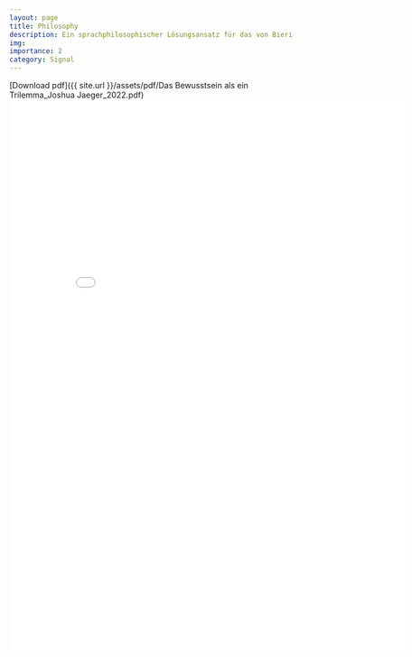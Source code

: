 ```yaml
---
layout: page
title: Philosophy
description: Ein sprachphilosophischer Lösungsansatz für das von Bieri verfasste Trilemma
img:
importance: 2
category: Signal
---
```



[Download pdf]({{ site.url }}/assets/pdf/Das Bewusstsein als ein Trilemma_Joshua Jaeger_2022.pdf)
<embed src="{{ site.url }}/assets/pdf/Das Bewusstsein als ein Trilemma_Joshua Jaeger_2022.pdf" width="700" height="975" type="application/pdf"/>